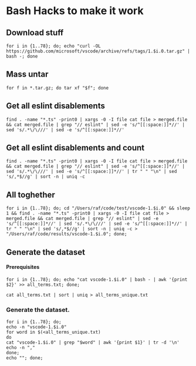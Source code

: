 # Bash Hacks to make it work 

## Download stuff

```
for i in {1..78}; do; echo "curl -OL https://github.com/microsoft/vscode/archive/refs/tags/1.$i.0.tar.gz" | bash -; done
```

## Mass untar

```
for f in *.tar.gz; do tar xf "$f"; done
```

## Get all eslint disablements

```
find . -name "*.ts" -print0 | xargs -0 -I file cat file > merged.file && cat merged.file | grep "// eslint" | sed -e 's/^[[:space:]]*//' | sed 's/.*\/\///' | sed -e 's/^[[:space:]]*//'
```

## Get all eslint disablements and count 

```
find . -name "*.ts" -print0 | xargs -0 -I file cat file > merged.file && cat merged.file | grep "// eslint" | sed -e 's/^[[:space:]]*//' | sed 's/.*\/\///' | sed -e 's/^[[:space:]]*//' | tr " " "\n" | sed 's/,*$//g' | sort -n | uniq -c
```

## All toghether

```
for i in {1..78}; do; cd "/Users/raf/code/test/vscode-1.$i.0" && sleep 1 && find . -name "*.ts" -print0 | xargs -0 -I file cat file > merged.file && cat merged.file | grep "// eslint" | sed -e 's/^[[:space:]]*//' | sed 's/.*\/\///' | sed -e 's/^[[:space:]]*//' | tr " " "\n" | sed 's/,*$//g' | sort -n | uniq -c > "/Users/raf/code/results/vscode-1.$i.0"; done;
```

## Generate the dataset

#### Prerequisites

```
for i in {1..78}; do; echo "cat vscode-1.$i.0" | bash - | awk '{print $2}' >> all_terms.txt; done;
```

```
cat all_terms.txt | sort | uniq > all_terms_unique.txt
```

### Generate the dataset.
```
for i in {1..78}; do;
echo -n "vscode-1.$i.0"
for word in $(<all_terms_unique.txt)
do
cat "vscode-1.$i.0" | grep "$word" | awk '{print $1}' | tr -d '\n'
echo -n ","
done;
echo ""; done;
```
